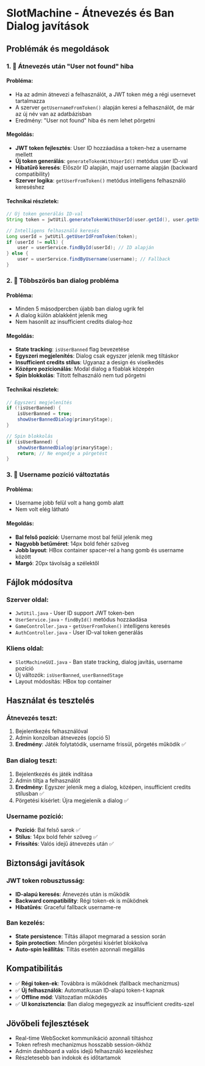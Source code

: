 # SlotMachine - Átnevezés és Ban Dialog javítások

## Problémák és megoldások

### 1. 🔄 Átnevezés után "User not found" hiba

#### Probléma:
- Ha az admin átnevezi a felhasználót, a JWT token még a régi usernevet tartalmazza
- A szerver `getUsernameFromToken()` alapján keresi a felhasználót, de már az új név van az adatbázisban
- Eredmény: "User not found" hiba és nem lehet pörgetni

#### Megoldás:
- **JWT token fejlesztés**: User ID hozzáadása a token-hez a username mellett
- **Új token generálás**: `generateTokenWithUserId()` metódus user ID-val
- **Hibatűrő keresés**: Először ID alapján, majd username alapján (backward compatibility)
- **Szerver logika**: `getUserFromToken()` metódus intelligens felhasználó kereséshez

#### Technikai részletek:
```java
// Új token generálás ID-val
String token = jwtUtil.generateTokenWithUserId(user.getId(), user.getUsername());

// Intelligens felhasználó keresés
Long userId = jwtUtil.getUserIdFromToken(token);
if (userId != null) {
    user = userService.findById(userId); // ID alapján
} else {
    user = userService.findByUsername(username); // Fallback
}
```

### 2. 🚫 Többszörös ban dialog probléma

#### Probléma:
- Minden 5 másodpercben újabb ban dialog ugrik fel
- A dialog külön ablakként jelenik meg
- Nem hasonlít az insufficient credits dialog-hoz

#### Megoldás:
- **State tracking**: `isUserBanned` flag bevezetése
- **Egyszeri megjelenítés**: Dialog csak egyszer jelenik meg tiltáskor
- **Insufficient credits stílus**: Ugyanaz a design és viselkedés
- **Középre pozícionálás**: Modal dialog a főablak közepén
- **Spin blokkolás**: Tiltott felhasználó nem tud pörgetni

#### Technikai részletek:
```java
// Egyszeri megjelenítés
if (!isUserBanned) {
    isUserBanned = true;
    showUserBannedDialog(primaryStage);
}

// Spin blokkolás
if (isUserBanned) {
    showUserBannedDialog(primaryStage);
    return; // Ne engedje a pörgetést
}
```

### 3. 📍 Username pozíció változtatás

#### Probléma:
- Username jobb felül volt a hang gomb alatt
- Nem volt elég látható

#### Megoldás:
- **Bal felső pozíció**: Username most bal felül jelenik meg
- **Nagyobb betűméret**: 14px bold fehér szöveg
- **Jobb layout**: HBox container spacer-rel a hang gomb és username között
- **Margó**: 20px távolság a szélektől

## Fájlok módosítva

### Szerver oldal:
- `JwtUtil.java` - User ID support JWT token-ben
- `UserService.java` - `findById()` metódus hozzáadása
- `GameController.java` - `getUserFromToken()` intelligens keresés
- `AuthController.java` - User ID-val token generálás

### Kliens oldal:
- `SlotMachineGUI.java` - Ban state tracking, dialog javítás, username pozíció
- Új változók: `isUserBanned`, `userBannedStage`
- Layout módosítás: HBox top container

## Használat és tesztelés

### Átnevezés teszt:
1. Bejelentkezés felhasználóval
2. Admin konzolban átnevezés (opció 5)
3. **Eredmény**: Játék folytatódik, username frissül, pörgetés működik ✅

### Ban dialog teszt:
1. Bejelentkezés és játék indítása
2. Admin tiltja a felhasználót
3. **Eredmény**: Egyszer jelenik meg a dialog, középen, insufficient credits stílusban ✅
4. Pörgetési kísérlet: Újra megjelenik a dialog ✅

### Username pozíció:
- **Pozíció**: Bal felső sarok ✅
- **Stílus**: 14px bold fehér szöveg ✅
- **Frissítés**: Valós idejű átnevezés után ✅

## Biztonsági javítások

### JWT token robusztusság:
- **ID-alapú keresés**: Átnevezés után is működik
- **Backward compatibility**: Régi token-ek is működnek
- **Hibatűrés**: Graceful fallback username-re

### Ban kezelés:
- **State persistence**: Tiltás állapot megmarad a session során
- **Spin protection**: Minden pörgetési kísérlet blokkolva
- **Auto-spin leállítás**: Tiltás esetén azonnali megállás

## Kompatibilitás

- ✅ **Régi token-ek**: Továbbra is működnek (fallback mechanizmus)
- ✅ **Új felhasználók**: Automatikusan ID-alapú token-t kapnak
- ✅ **Offline mód**: Változatlan működés
- ✅ **UI konzisztencia**: Ban dialog megegyezik az insufficient credits-szel

## Jövőbeli fejlesztések

- Real-time WebSocket kommunikáció azonnali tiltáshoz
- Token refresh mechanizmus hosszabb session-ökhöz
- Admin dashboard a valós idejű felhasználó kezeléshez
- Részletesebb ban indokok és időtartamok
